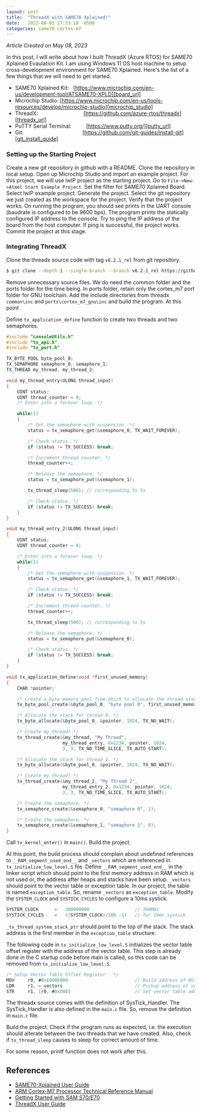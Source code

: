 ```yaml
---
layout: post
title:  "ThreadX with SAME70 Xplained!"
date:   2022-08-01 17:33:18 -0500
categories: same70 cortex-m7
---
```

*Article Created on May 08, 2023*

In this post, I will write about how I built ThreadX (Azure RTOS) for SAME70 Xplained Evaulation Kit. I am using Windows 11 OS host machine to setup cross-development environment for SAME70 Xplained. Here's the list of a few things that we will need to get started.

* SAME70 Xplained Kit:&nbsp;&nbsp;&nbsp;[https://www.microchip.com/en-us/development-tool/ATSAME70-XPLD][board_url]
* Microchip Studio: [https://www.microchip.com/en-us/tools-resources/develop/microchip-studio][microchip_studio]
* ThreadX: &nbsp; &nbsp; &nbsp; &nbsp; &nbsp; &nbsp; &nbsp; &nbsp; &nbsp; &nbsp; &nbsp; &nbsp;&nbsp;&nbsp;&nbsp;&nbsp;&nbsp;&nbsp;&nbsp;[https://github.com/azure-rtos/threadx][threadx_url]
* PuTTY Serial Terminal:&nbsp; &nbsp;  &nbsp; &nbsp; &nbsp; [https://www.putty.org/][putty_url]
* Git: &nbsp; &nbsp; &nbsp; &nbsp; &nbsp; &nbsp; &nbsp; &nbsp; &nbsp; &nbsp; &nbsp; &nbsp;&nbsp;&nbsp;&nbsp;&nbsp;&nbsp;&nbsp;&nbsp;&nbsp; &nbsp;&nbsp; &nbsp;&nbsp; &nbsp;[https://github.com/git-guides/install-git][git_install_guide]

### Setting up the Starting Project
Create a new git repository in github with a README. Clone the repository in local setup. Open up Microchip Studio and import an example project. For this project, we will use lwIP project as the starting project. Go to `File->New->Atmel Start Example Project`. Set the filter for SAME70 Xplained Board. Select lwIP example project. Generate the project. Select the git repository we just created as the workspace for the project. Verify that the project works. On running the program, you should see prints in the UART console (baudrate is configured to be 9600 bps). The program prints the statically configured IP address to the console. Try to ping the IP address of the board from the host computer. If ping is successful, the project works. Commit the project at this stage.

### Integrating ThreadX
Clone the threadx source code with tag `v6.2.1_rel` from git repository.
```bash
$ git clone --depth 1 --single-branch --branch v6.2.1_rel https://github.com/azure-rtos/threadx.git
```

Remove unnecessary source files. We do need the common folder and the ports folder for the time being. In ports folder, retain only the cortex_m7 port folder for GNU toolchain. Add the include directories from threadx `common\inc` and `ports\cortex_m7_gnu\inc` and build the program. At this point

Define `tx_application_define` function to create two threads and two semaphores.

```c
#include "consoleUtils.h"
#include "tx_api.h"
#include "tx_port.h"

TX_BYTE_POOL byte_pool_0;
TX_SEMAPHORE semaphore_0, semaphore_1;
TX_THREAD my_thread, my_thread_2;

void my_thread_entry(ULONG thread_input)
{
    UINT status;
    UINT thread_counter = 0;
    /* Enter into a forever loop. */

    while(1)
    {
        /* Get the semaphore with suspension. */
        status = tx_semaphore_get(&semaphore_0, TX_WAIT_FOREVER);

        /* Check status. */
        if (status != TX_SUCCESS) break;

        /* Increment thread counter. */
        thread_counter++;

        /* Release the semaphore. */
        status = tx_semaphore_put(&semaphore_1);

        tx_thread_sleep(500); // corresponding to 5s

        /* Check status. */
        if (status != TX_SUCCESS) break;
    }
}

void my_thread_entry_2(ULONG thread_input)
{
    UINT status;
    UINT thread_counter = 0;

    /* Enter into a forever loop. */
    while(1)
    {
        /* Get the semaphore with suspension. */
        status = tx_semaphore_get(&semaphore_1, TX_WAIT_FOREVER);

        /* Check status. */
        if (status != TX_SUCCESS) break;

        /* Increment thread counter. */
        thread_counter++;

        tx_thread_sleep(500); // corresponding to 5s

        /* Release the semaphore. */
        status = tx_semaphore_put(&semaphore_0);

        /* Check status. */
        if (status != TX_SUCCESS) break;
    }
}

void tx_application_define(void *first_unused_memory)
{
    CHAR *pointer;

    /* Create a byte memory pool from which to allocate the thread stacks. */
    tx_byte_pool_create(&byte_pool_0, "byte pool 0", first_unused_memory, 8192);

    /* Allocate the stack for thread 0. */
    tx_byte_allocate(&byte_pool_0, &pointer, 1024, TX_NO_WAIT);

    /* Create my_thread! */
    tx_thread_create(&my_thread, "My Thread",
                     my_thread_entry, 0x1234, pointer, 1024,
                     3, 3, TX_NO_TIME_SLICE, TX_AUTO_START);

    /* Allocate the stack for thread 1. */
    tx_byte_allocate(&byte_pool_0, &pointer, 1024, TX_NO_WAIT);

    /* Create my_thread! */
    tx_thread_create(&my_thread_2, "My Thread 2",
                     my_thread_entry_2, 0x1234, pointer, 1024,
                     3, 3, TX_NO_TIME_SLICE, TX_AUTO_START);

    /* Create the semaphore. */
    tx_semaphore_create(&semaphore_0, "semaphore 0", 1);

    /* Create the semaphore. */
    tx_semaphore_create(&semaphore_1, "semaphore 1", 0);
}
```

Call `tx_kernel_enter()` in `main()`. Build the project.

At this point, the build process should complain about undefined references to `__RAM_segment_used_end__` and `_vectors` which are referenced in `tx_initialize_low_level.S` file. Define `__RAM_segment_used_end__` in the linker script which should point to the first memory address in RAM which is not used or, the address after heaps and stacks have been setup. `_vectors` should point to the vector table or exception table. In our project, the table is named `exception_table`. So, rename `_vectors` as `exception_table`. Modify the `SYSTEM_CLOCK` and `SYSTICK_CYCLES` to configure a 10ms systick.

```c
SYSTEM_CLOCK      =   300000000                 // 300MHz
SYSTICK_CYCLES    =   ((SYSTEM_CLOCK)/100 -1)   // for 10ms systick
```

`_tx_thread_system_stack_ptr` should point to the top of the stack. The stack address is the first member in the `exception_table` structure.

The following code in `tx_initialize_low_level.S` initializes the vector table offset register with the address of the vector table. This step is already done in the C startup code before main is called, so this code can be removed from `tx_initialize_low_level.S`.

```as
/* Setup Vector Table Offset Register.  */
MOV     r0, #0xE000E000                         // Build address of NVIC registers
LDR     r1, =_vectors                           // Pickup address of vector table
STR     r1, [r0, #0xD08]                        // Set vector table address
```

The threadx source comes with the definition of SysTick_Handler. The SysTick_Handler is also defined in the `main.c` file. So, remove the definition in `main.c` file.

Build the project. Check if the program runs as expected, i.e. the execution should alterate between the two threads that we have created. Also, check if `tx_thread_sleep` causes to sleep for correct amount of time.

For some reason, printf function does not work after this.

## References

* [SAME70-Xplained User Guide][ref_1]
* [ARM Cortex-M7 Processor Technical Reference Manual][ref_2]
* [ Getting Started with SAM S70/E70][ref_3]
* [ThreadX User Guide][threadx_guide]

[microchip_studio]: https://www.microchip.com/en-us/tools-resources/develop/microchip-studio
[board_url]: https://www.microchip.com/en-us/development-tool/ATSAME70-XPLD
[threadx_url]: https://github.com/azure-rtos/threadx
[putty_url]: https://www.putty.org/
[git_install_guide]: https://github.com/git-guides/install-git
[threadx_guide]: https://learn.microsoft.com/en-us/azure/rtos/threadx/about-this-guide
[ref_1]: https://ww1.microchip.com/downloads/en/DeviceDoc/Atmel-44050-Cortex-M7-Microcontroller-SAM-E70-XPLD-Xplained_User-guide.pdf
[ref_2]: https://developer.arm.com/documentation/ddi0489/b/
[ref_3]: https://ww1.microchip.com/downloads/en/DeviceDoc/Atmel-42532-Getting-Started-with-SAM-S70-E70_ApplicationNote_AT12874.pdf